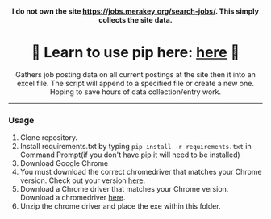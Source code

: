 <br/>
<div align="center">

<b>I do not own the site https://jobs.merakey.org/search-jobs/. This simply collects the site data.</b>
  
<h1>
🌟 Learn to use pip here: <a href="https://www.liquidweb.com/kb/install-pip-windows/">here</a> 🌟
</h1>

Gathers job posting data on all current postings at the site then it into an excel file. The script will append to a specified file or create a new one. Hoping to save hours of data collection/entry work.
 
</div>


--------------------------------------

### Usage


1. Clone repository.
2. Install requirements.txt by typing `pip install -r requirements.txt` in Command Prompt(if you don't have pip it will need to be installed)
3. Download Google Chrome
5. You must download the correct chromedriver that matches your Chrome version. Check out your version <a href="chrome://version">here</a>.
4. Download a Chrome driver that matches your Chrome version. Download a chromedriver <a href="https://chromedriver.chromium.org/downloads">here</a>.
6. Unzip the chrome driver and place the exe within this folder.
